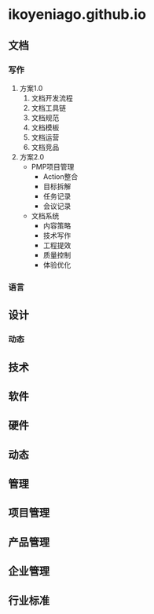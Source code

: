 # ikoyeniago.github.io

## 文档

### 写作

1. 方案1.0
   1. 文档开发流程
   2. 文档工具链
   3. 文档规范
   4. 文档模板
   5. 文档运营
   6. 文档竞品
2. 方案2.0
   - PMP项目管理
     - Action整合
     - 目标拆解
     - 任务记录
     - 会议记录
   - 文档系统
     - 内容策略
     - 技术写作
     - 工程提效
     - 质量控制
     - 体验优化

### 语言



## 设计



### 动态



## 技术

## 软件



## 硬件



## 动态



## 管理

## 项目管理



## 产品管理



## 企业管理



## 行业标准